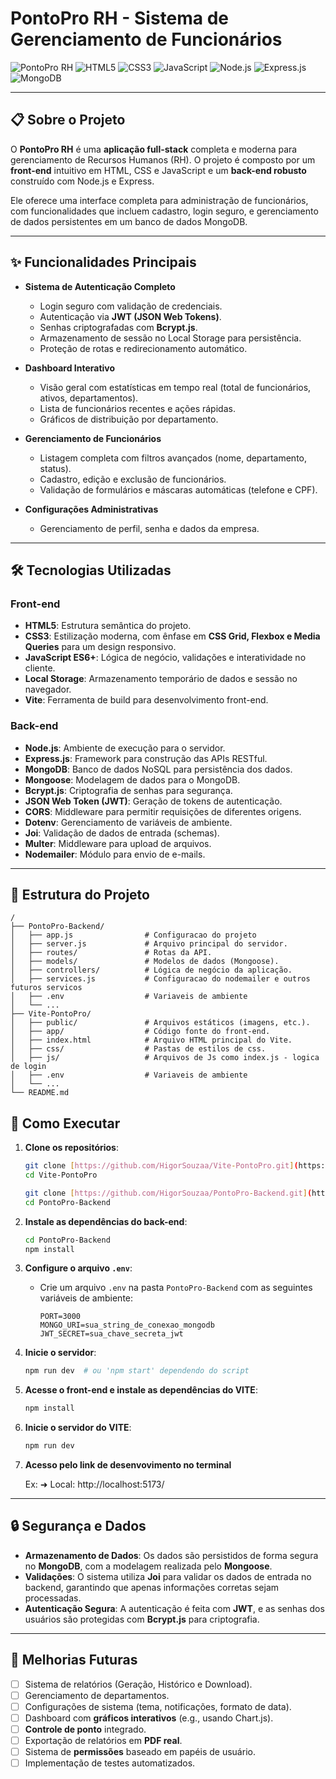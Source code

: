 # PontoPro RH - Sistema de Gerenciamento de Funcionários

![PontoPro RH](https://img.shields.io/badge/PontoPro%20RH-v1.0.0-blue)
![HTML5](https://img.shields.io/badge/HTML5-E34F26?logo=html5&logoColor=white)
![CSS3](https://img.shields.io/badge/CSS3-1572B6?logo=css3&logoColor=white)
![JavaScript](https://img.shields.io/badge/JavaScript-F7DF1E?logo=javascript&logoColor=black)
![Node.js](https://img.shields.io/badge/Node.js-339933?logo=node.js&logoColor=white)
![Express.js](https://img.shields.io/badge/Express.js-000000?logo=express&logoColor=white)
![MongoDB](https://img.shields.io/badge/MongoDB-47A248?logo=mongodb&logoColor=white)

---

## 📋 Sobre o Projeto

O **PontoPro RH** é uma **aplicação full-stack** completa e moderna para gerenciamento de Recursos Humanos (RH). O projeto é composto por um **front-end** intuitivo em HTML, CSS e JavaScript e um **back-end robusto** construído com Node.js e Express.

Ele oferece uma interface completa para administração de funcionários, com funcionalidades que incluem cadastro, login seguro, e gerenciamento de dados persistentes em um banco de dados MongoDB.

---

## ✨ Funcionalidades Principais

- **Sistema de Autenticação Completo**

  - Login seguro com validação de credenciais.
  - Autenticação via **JWT (JSON Web Tokens)**.
  - Senhas criptografadas com **Bcrypt.js**.
  - Armazenamento de sessão no Local Storage para persistência.
  - Proteção de rotas e redirecionamento automático.

- **Dashboard Interativo**

  - Visão geral com estatísticas em tempo real (total de funcionários, ativos, departamentos).
  - Lista de funcionários recentes e ações rápidas.
  - Gráficos de distribuição por departamento.

- **Gerenciamento de Funcionários**

  - Listagem completa com filtros avançados (nome, departamento, status).
  - Cadastro, edição e exclusão de funcionários.
  - Validação de formulários e máscaras automáticas (telefone e CPF).

- **Configurações Administrativas**
  - Gerenciamento de perfil, senha e dados da empresa.

---

## 🛠️ Tecnologias Utilizadas

### Front-end

- **HTML5**: Estrutura semântica do projeto.
- **CSS3**: Estilização moderna, com ênfase em **CSS Grid, Flexbox e Media Queries** para um design responsivo.
- **JavaScript ES6+**: Lógica de negócio, validações e interatividade no cliente.
- **Local Storage**: Armazenamento temporário de dados e sessão no navegador.
- **Vite**: Ferramenta de build para desenvolvimento front-end.

### Back-end

- **Node.js**: Ambiente de execução para o servidor.
- **Express.js**: Framework para construção das APIs RESTful.
- **MongoDB**: Banco de dados NoSQL para persistência dos dados.
- **Mongoose**: Modelagem de dados para o MongoDB.
- **Bcrypt.js**: Criptografia de senhas para segurança.
- **JSON Web Token (JWT)**: Geração de tokens de autenticação.
- **CORS**: Middleware para permitir requisições de diferentes origens.
- **Dotenv**: Gerenciamento de variáveis de ambiente.
- **Joi**: Validação de dados de entrada (schemas).
- **Multer**: Middleware para upload de arquivos.
- **Nodemailer**: Módulo para envio de e-mails.

---

## 📁 Estrutura do Projeto

```
/
├── PontoPro-Backend/
│   ├── app.js                # Configuracao do projeto
│   ├── server.js             # Arquivo principal do servidor.
│   ├── routes/               # Rotas da API.
│   ├── models/               # Modelos de dados (Mongoose).
│   ├── controllers/          # Lógica de negócio da aplicação.
│   ├── services.js           # Configuracao do nodemailer e outros futuros servicos
│   ├── .env                  # Variaveis de ambiente 
│   └── ...
├── Vite-PontoPro/
│   ├── public/               # Arquivos estáticos (imagens, etc.).
│   ├── app/                  # Código fonte do front-end.
│   ├── index.html            # Arquivo HTML principal do Vite.
│   ├── css/                  # Pastas de estilos de css.
│   ├── js/                   # Arquivos de Js como index.js - logica de login
│   ├── .env                  # Variaveis de ambiente 
│   └── ...
└── README.md

```

## 🚀 Como Executar

1.  **Clone os repositórios**:

    ```bash
    git clone [https://github.com/HigorSouzaa/Vite-PontoPro.git](https://github.com/HigorSouzaa/Vite-PontoPro.git)
    cd Vite-PontoPro
    ```

    ```bash
    git clone [https://github.com/HigorSouzaa/PontoPro-Backend.git](https://github.com/HigorSouzaa/PontoPro-Backend.git)
    cd PontoPro-Backend
    ```

2.  **Instale as dependências do back-end**:

    ```bash
    cd PontoPro-Backend
    npm install
    ```

3.  **Configure o arquivo `.env`**:

    - Crie um arquivo `.env` na pasta `PontoPro-Backend` com as seguintes variáveis de ambiente:
      ```env
      PORT=3000
      MONGO_URI=sua_string_de_conexao_mongodb
      JWT_SECRET=sua_chave_secreta_jwt
      ```

4.  **Inicie o servidor**:

    ```bash
    npm run dev  # ou 'npm start' dependendo do script
    ```

5.  **Acesse o front-end e instale as dependências do VITE**:

    ```bash
    npm install
    ```

6. **Inicie o servidor do VITE**:

    ```bash
    npm run dev  
    ```

7. **Acesso pelo link de desenvovimento no terminal**

    Ex: ➜  Local:   http://localhost:5173/
   

---

## 🔒 Segurança e Dados

- **Armazenamento de Dados**: Os dados são persistidos de forma segura no **MongoDB**, com a modelagem realizada pelo **Mongoose**.
- **Validações**: O sistema utiliza **Joi** para validar os dados de entrada no backend, garantindo que apenas informações corretas sejam processadas.
- **Autenticação Segura**: A autenticação é feita com **JWT**, e as senhas dos usuários são protegidas com **Bcrypt.js** para criptografia.

---

## 🚧 Melhorias Futuras

- [ ] Sistema de relatórios (Geração, Histórico e Download).
- [ ] Gerenciamento de departamentos.
- [ ] Configurações de sistema (tema, notificações, formato de data).
- [ ] Dashboard com **gráficos interativos** (e.g., usando Chart.js).
- [ ] **Controle de ponto** integrado.
- [ ] Exportação de relatórios em **PDF real**.
- [ ] Sistema de **permissões** baseado em papéis de usuário.
- [ ] Implementação de testes automatizados.
